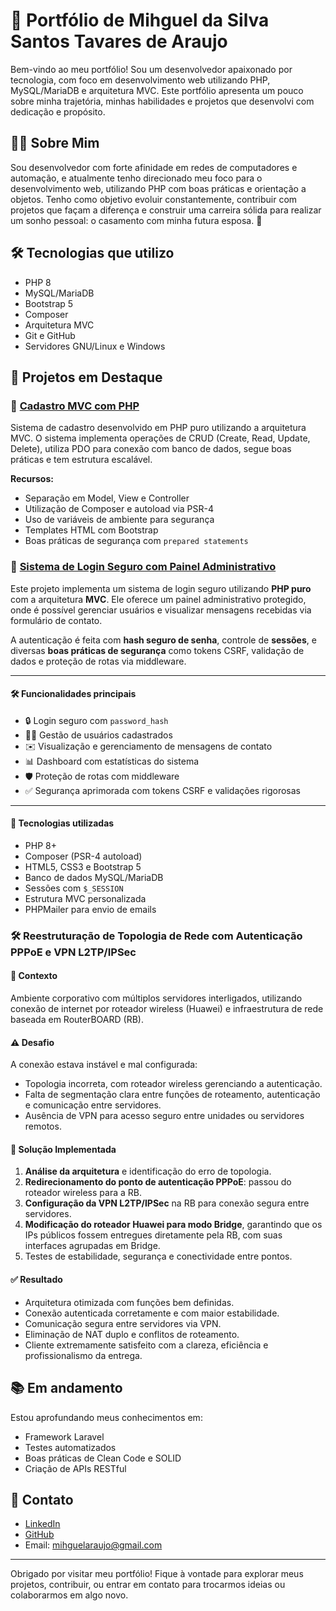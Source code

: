 # 💼 Portfólio de Mihguel da Silva Santos Tavares de Araujo

Bem-vindo ao meu portfólio! Sou um desenvolvedor apaixonado por tecnologia, com foco em desenvolvimento web utilizando PHP, MySQL/MariaDB e arquitetura MVC. Este portfólio apresenta um pouco sobre minha trajetória, minhas habilidades e projetos que desenvolvi com dedicação e propósito.

## 👨‍💻 Sobre Mim

Sou desenvolvedor com forte afinidade em redes de computadores e automação, e atualmente tenho direcionado meu foco para o desenvolvimento web, utilizando PHP com boas práticas e orientação a objetos. Tenho como objetivo evoluir constantemente, contribuir com projetos que façam a diferença e construir uma carreira sólida para realizar um sonho pessoal: o casamento com minha futura esposa. 💍

## 🛠️ Tecnologias que utilizo

- PHP 8
- MySQL/MariaDB
- Bootstrap 5
- Composer
- Arquitetura MVC
- Git e GitHub
- Servidores GNU/Linux e Windows

## 🚀 Projetos em Destaque

### 📌 [Cadastro MVC com PHP](https://github.com/mihguelsilva/cadastro-mvc-php)

Sistema de cadastro desenvolvido em PHP puro utilizando a arquitetura MVC. O sistema implementa operações de CRUD (Create, Read, Update, Delete), utiliza PDO para conexão com banco de dados, segue boas práticas e tem estrutura escalável.

**Recursos:**
- Separação em Model, View e Controller
- Utilização de Composer e autoload via PSR-4
- Uso de variáveis de ambiente para segurança
- Templates HTML com Bootstrap
- Boas práticas de segurança com `prepared statements`

### 🔐 [Sistema de Login Seguro com Painel Administrativo](https://github.com/mihguelsilva/php-mvc-login-seguro)

Este projeto implementa um sistema de login seguro utilizando **PHP puro** com a arquitetura **MVC**. Ele oferece um painel administrativo protegido, onde é possível gerenciar usuários e visualizar mensagens recebidas via formulário de contato.

A autenticação é feita com **hash seguro de senha**, controle de **sessões**, e diversas **boas práticas de segurança** como tokens CSRF, validação de dados e proteção de rotas via middleware.

---

#### 🛠 Funcionalidades principais

- 🔒 Login seguro com `password_hash`
- 🧑‍💼 Gestão de usuários cadastrados
- ✉️ Visualização e gerenciamento de mensagens de contato
- 📊 Dashboard com estatísticas do sistema
- 🛡 Proteção de rotas com middleware
- ✅ Segurança aprimorada com tokens CSRF e validações rigorosas

---

#### 📂 Tecnologias utilizadas

- PHP 8+
- Composer (PSR-4 autoload)
- HTML5, CSS3 e Bootstrap 5
- Banco de dados MySQL/MariaDB
- Sessões com `$_SESSION`
- Estrutura MVC personalizada
- PHPMailer para envio de emails

### 🛠️ Reestruturação de Topologia de Rede com Autenticação PPPoE e VPN L2TP/IPSec

#### 📍 Contexto
Ambiente corporativo com múltiplos servidores interligados, utilizando conexão de internet por roteador wireless (Huawei) e infraestrutura de rede baseada em RouterBOARD (RB).

#### ⚠️ Desafio
A conexão estava instável e mal configurada:  
- Topologia incorreta, com roteador wireless gerenciando a autenticação.  
- Falta de segmentação clara entre funções de roteamento, autenticação e comunicação entre servidores.  
- Ausência de VPN para acesso seguro entre unidades ou servidores remotos.

#### 🔧 Solução Implementada
1. **Análise da arquitetura** e identificação do erro de topologia.
2. **Redirecionamento do ponto de autenticação PPPoE**: passou do roteador wireless para a RB.
3. **Configuração da VPN L2TP/IPSec** na RB para conexão segura entre servidores.
4. **Modificação do roteador Huawei para modo Bridge**, garantindo que os IPs públicos fossem entregues diretamente pela RB, com suas interfaces agrupadas em Bridge.
5. Testes de estabilidade, segurança e conectividade entre pontos.

#### ✅ Resultado
- Arquitetura otimizada com funções bem definidas.  
- Conexão autenticada corretamente e com maior estabilidade.  
- Comunicação segura entre servidores via VPN.  
- Eliminação de NAT duplo e conflitos de roteamento.  
- Cliente extremamente satisfeito com a clareza, eficiência e profissionalismo da entrega.

## 📚 Em andamento

Estou aprofundando meus conhecimentos em:
- Framework Laravel
- Testes automatizados
- Boas práticas de Clean Code e SOLID
- Criação de APIs RESTful

## 🔗 Contato

- [LinkedIn](https://www.linkedin.com/in/mihguel-da-silva-santos-tavares-de-araujo/)
- [GitHub](https://github.com/mihguelsilva)
- Email: mihguelaraujo@gmail.com

---

Obrigado por visitar meu portfólio! Fique à vontade para explorar meus projetos, contribuir, ou entrar em contato para trocarmos ideias ou colaborarmos em algo novo.

